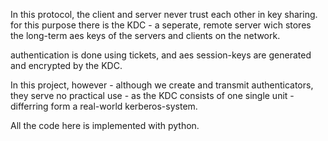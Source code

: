 In this protocol, the client and server never trust each other in key sharing.
for this purpose there is the KDC - a seperate, remote server wich stores the long-term aes keys of the servers and clients on the network.

authentication is done using tickets, and aes session-keys are generated and encrypted by the KDC.

In this project, however - although we create and transmit authenticators, they serve no practical use - as the KDC consists of one single unit - differring form a real-world kerberos-system.

All the code here is implemented with python.
